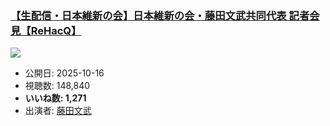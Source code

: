 ### [【生配信・日本維新の会】日本維新の会・藤田文武共同代表 記者会見【ReHacQ】](https://www.youtube.com/watch?v=l0O-55Lnark)
[![](https://img.youtube.com/vi/l0O-55Lnark/sddefault.jpg)](https://www.youtube.com/watch?v=l0O-55Lnark)
-   公開日: 2025-10-16
-   視聴数: 148,840
-   **いいね数: 1,271**
-   出演者: [藤田文武](/rehacq_fan/people/藤田文武 "wikilink")
